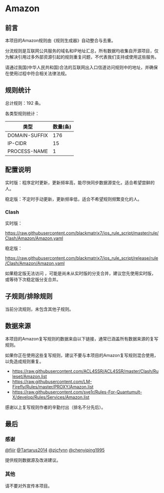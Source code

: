 # Amazon

## 前言

本项目的Amazon规则由《规则生成器》自动整合与去重。

分流规则是互联网公共服务的域名和IP地址汇总，所有数据均收集自开源项目，仅为解决引用过多外部资源引起的规则重复问题，不代表我们支持或使用这些服务。

请通过我国(中华人民共和国)合法的互联网出入口信道访问规则中的地址，并确保在使用过程中符合相关法律法规。

## 规则统计

总计规则：192 条。

各类型规则统计：

| 类型 | 数量(条) |
| ---- | ---- |
| DOMAIN-SUFFIX | 176 |
| IP-CIDR | 15 |
| PROCESS-NAME | 1 |
## 配置说明

实时版：程序定时更新，更新频率高，能尽快同步数据源变化，适合希望尝鲜的人。

稳定版：不定时手动更新，更新频率低，适合不希望规则频繁变化的人。

### Clash 
实时版：

https://raw.githubusercontent.com/blackmatrix7/ios_rule_script/master/rule/Clash/Amazon/Amazon.yaml


稳定版：

https://raw.githubusercontent.com/blackmatrix7/ios_rule_script/release/rule/Clash/Amazon/Amazon.yaml


如果稳定版无法访问 ，可能是尚未从实时版的分支合并，建议您先使用实时版，或等待下次稳定版分支合并。

## 子规则/排除规则


当前分流规则，未包含其他子规则。

## 数据来源

本项目的Amazon复写规则的数据来自以下链接，通常已涵盖所有数据来源的复写规则。

如果你正在使用这些复写规则，建议不要与本项目的Amazon复写规则混合使用，以免造成规则重复。

- https://raw.githubusercontent.com/ACL4SSR/ACL4SSR/master/Clash/Ruleset/Amazon.list
- https://raw.githubusercontent.com/LM-Firefly/Rules/master/PROXY/Amazon.list
- https://raw.githubusercontent.com/sve1r/Rules-For-Quantumult-X/develop/Rules/Services/Amazon.list


感谢以上复写规则作者的辛勤付出（排名不分先后）。

## 最后

### 感谢

[@fiiir](https://github.com/fiiir) [@Tartarus2014](https://github.com/Tartarus2014) [@zjcfynn](https://github.com/zjcfynn) [@chenyiping1995](https://github.com/chenyiping1995) 

提供规则数据源及改进建议。

### 其他

请不要对外宣传本项目。